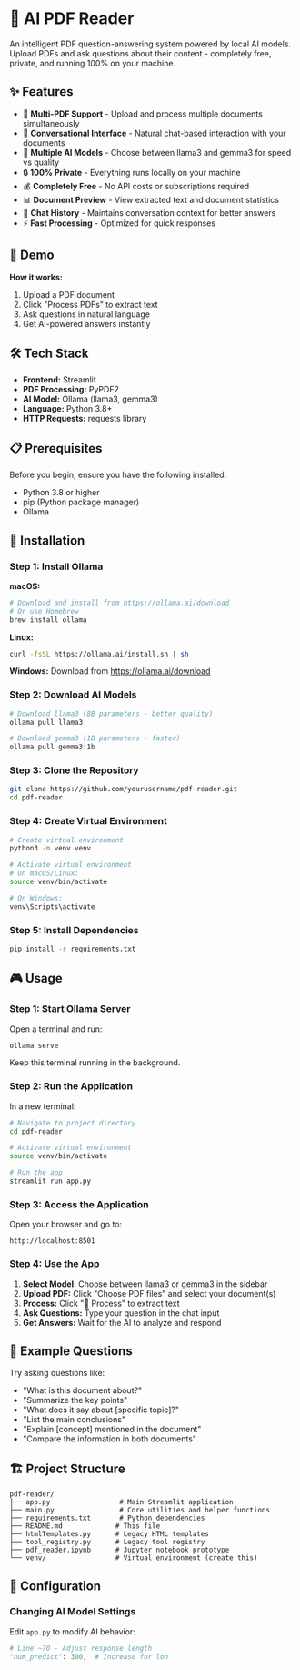 # 🤖 AI PDF Reader

An intelligent PDF question-answering system powered by local AI models. Upload PDFs and ask questions about their content - completely free, private, and running 100% on your machine.



## ✨ Features

- 📄 **Multi-PDF Support** - Upload and process multiple documents simultaneously
- 💬 **Conversational Interface** - Natural chat-based interaction with your documents
- 🤖 **Multiple AI Models** - Choose between llama3 and gemma3 for speed vs quality
- 🔒 **100% Private** - Everything runs locally on your machine
- 💰 **Completely Free** - No API costs or subscriptions required
- 📊 **Document Preview** - View extracted text and document statistics
- 💾 **Chat History** - Maintains conversation context for better answers
- ⚡ **Fast Processing** - Optimized for quick responses

## 🎯 Demo

<!-- Add your demo GIF here -->
<!-- ![Demo](demo/app-demo.gif) -->

**How it works:**
1. Upload a PDF document
2. Click "Process PDFs" to extract text
3. Ask questions in natural language
4. Get AI-powered answers instantly

## 🛠️ Tech Stack

- **Frontend:** Streamlit
- **PDF Processing:** PyPDF2
- **AI Model:** Ollama (llama3, gemma3)
- **Language:** Python 3.8+
- **HTTP Requests:** requests library

## 📋 Prerequisites

Before you begin, ensure you have the following installed:

- Python 3.8 or higher
- pip (Python package manager)
- Ollama

## 🚀 Installation

### Step 1: Install Ollama

**macOS:**
```bash
# Download and install from https://ollama.ai/download
# Or use Homebrew
brew install ollama
```

**Linux:**
```bash
curl -fsSL https://ollama.ai/install.sh | sh
```

**Windows:**
Download from https://ollama.ai/download

### Step 2: Download AI Models

```bash
# Download llama3 (8B parameters - better quality)
ollama pull llama3

# Download gemma3 (1B parameters - faster)
ollama pull gemma3:1b
```

### Step 3: Clone the Repository

```bash
git clone https://github.com/yourusername/pdf-reader.git
cd pdf-reader
```

### Step 4: Create Virtual Environment

```bash
# Create virtual environment
python3 -m venv venv

# Activate virtual environment
# On macOS/Linux:
source venv/bin/activate

# On Windows:
venv\Scripts\activate
```

### Step 5: Install Dependencies

```bash
pip install -r requirements.txt
```

## 🎮 Usage

### Step 1: Start Ollama Server

Open a terminal and run:

```bash
ollama serve
```

Keep this terminal running in the background.

### Step 2: Run the Application

In a new terminal:

```bash
# Navigate to project directory
cd pdf-reader

# Activate virtual environment
source venv/bin/activate

# Run the app
streamlit run app.py
```

### Step 3: Access the Application

Open your browser and go to:
```
http://localhost:8501
```

### Step 4: Use the App

1. **Select Model:** Choose between llama3 or gemma3 in the sidebar
2. **Upload PDF:** Click "Choose PDF files" and select your document(s)
3. **Process:** Click "🔄 Process" to extract text
4. **Ask Questions:** Type your question in the chat input
5. **Get Answers:** Wait for the AI to analyze and respond

## 📖 Example Questions

Try asking questions like:

- "What is this document about?"
- "Summarize the key points"
- "What does it say about [specific topic]?"
- "List the main conclusions"
- "Explain [concept] mentioned in the document"
- "Compare the information in both documents"

## 🏗️ Project Structure

```
pdf-reader/
├── app.py                 # Main Streamlit application
├── main.py                # Core utilities and helper functions
├── requirements.txt       # Python dependencies
├── README.md             # This file
├── htmlTemplates.py      # Legacy HTML templates
├── tool_registry.py      # Legacy tool registry
├── pdf_reader.ipynb      # Jupyter notebook prototype
└── venv/                 # Virtual environment (create this)
```

## 🔧 Configuration

### Changing AI Model Settings

Edit `app.py` to modify AI behavior:

```python
# Line ~70 - Adjust response length
"num_predict": 300,  # Increase for lon
